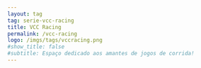 ```yaml
---
layout: tag
tag: serie-vcc-racing
title: VCC Racing
permalink: /vcc-racing
logo: /imgs/tags/vccracing.png
#show_title: false
#subtitle: Espaço dedicado aos amantes de jogos de corrida!
---
```


